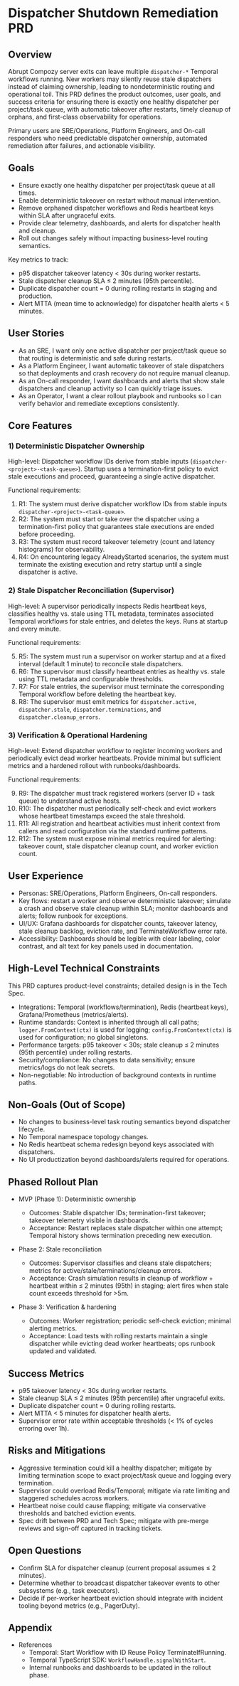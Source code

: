 # Dispatcher Shutdown Remediation PRD

## Overview

Abrupt Compozy server exits can leave multiple `dispatcher-*` Temporal workflows running. New workers may silently reuse stale dispatchers instead of claiming ownership, leading to nondeterministic routing and operational toil. This PRD defines the product outcomes, user goals, and success criteria for ensuring there is exactly one healthy dispatcher per project/task queue, with automatic takeover after restarts, timely cleanup of orphans, and first-class observability for operations.

Primary users are SRE/Operations, Platform Engineers, and On-call responders who need predictable dispatcher ownership, automated remediation after failures, and actionable visibility.

## Goals

- Ensure exactly one healthy dispatcher per project/task queue at all times.
- Enable deterministic takeover on restart without manual intervention.
- Remove orphaned dispatcher workflows and Redis heartbeat keys within SLA after ungraceful exits.
- Provide clear telemetry, dashboards, and alerts for dispatcher health and cleanup.
- Roll out changes safely without impacting business-level routing semantics.

Key metrics to track:

- p95 dispatcher takeover latency < 30s during worker restarts.
- Stale dispatcher cleanup SLA ≤ 2 minutes (95th percentile).
- Duplicate dispatcher count = 0 during rolling restarts in staging and production.
- Alert MTTA (mean time to acknowledge) for dispatcher health alerts < 5 minutes.

## User Stories

- As an SRE, I want only one active dispatcher per project/task queue so that routing is deterministic and safe during restarts.
- As a Platform Engineer, I want automatic takeover of stale dispatchers so that deployments and crash recovery do not require manual cleanup.
- As an On-call responder, I want dashboards and alerts that show stale dispatchers and cleanup activity so I can quickly triage issues.
- As an Operator, I want a clear rollout playbook and runbooks so I can verify behavior and remediate exceptions consistently.

## Core Features

### 1) Deterministic Dispatcher Ownership

High-level: Dispatcher workflow IDs derive from stable inputs (`dispatcher-<project>-<task-queue>`). Startup uses a termination-first policy to evict stale executions and proceed, guaranteeing a single active dispatcher.

Functional requirements:

1. R1: The system must derive dispatcher workflow IDs from stable inputs `dispatcher-<project>-<task-queue>`.
2. R2: The system must start or take over the dispatcher using a termination-first policy that guarantees stale executions are ended before proceeding.
3. R3: The system must record takeover telemetry (count and latency histograms) for observability.
4. R4: On encountering legacy AlreadyStarted scenarios, the system must terminate the existing execution and retry startup until a single dispatcher is active.

### 2) Stale Dispatcher Reconciliation (Supervisor)

High-level: A supervisor periodically inspects Redis heartbeat keys, classifies healthy vs. stale using TTL metadata, terminates associated Temporal workflows for stale entries, and deletes the keys. Runs at startup and every minute.

Functional requirements:

5. R5: The system must run a supervisor on worker startup and at a fixed interval (default 1 minute) to reconcile stale dispatchers.
6. R6: The supervisor must classify heartbeat entries as healthy vs. stale using TTL metadata and configurable thresholds.
7. R7: For stale entries, the supervisor must terminate the corresponding Temporal workflow before deleting the heartbeat key.
8. R8: The supervisor must emit metrics for `dispatcher.active`, `dispatcher.stale`, `dispatcher.terminations`, and `dispatcher.cleanup_errors`.

### 3) Verification & Operational Hardening

High-level: Extend dispatcher workflow to register incoming workers and periodically evict dead worker heartbeats. Provide minimal but sufficient metrics and a hardened rollout with runbooks/dashboards.

Functional requirements:

9. R9: The dispatcher must track registered workers (server ID + task queue) to understand active hosts.
10. R10: The dispatcher must periodically self-check and evict workers whose heartbeat timestamps exceed the stale threshold.
11. R11: All registration and heartbeat activities must inherit context from callers and read configuration via the standard runtime patterns.
12. R12: The system must expose minimal metrics required for alerting: takeover count, stale dispatcher cleanup count, and worker eviction count.

## User Experience

- Personas: SRE/Operations, Platform Engineers, On-call responders.
- Key flows: restart a worker and observe deterministic takeover; simulate a crash and observe stale cleanup within SLA; monitor dashboards and alerts; follow runbook for exceptions.
- UI/UX: Grafana dashboards for dispatcher counts, takeover latency, stale cleanup backlog, eviction rate, and TerminateWorkflow error rate.
- Accessibility: Dashboards should be legible with clear labeling, color contrast, and alt text for key panels used in documentation.

## High-Level Technical Constraints

This PRD captures product-level constraints; detailed design is in the Tech Spec.

- Integrations: Temporal (workflows/termination), Redis (heartbeat keys), Grafana/Prometheus (metrics/alerts).
- Runtime standards: Context is inherited through all call paths; `logger.FromContext(ctx)` is used for logging; `config.FromContext(ctx)` is used for configuration; no global singletons.
- Performance targets: p95 takeover < 30s; stale cleanup ≤ 2 minutes (95th percentile) under rolling restarts.
- Security/compliance: No changes to data sensitivity; ensure metrics/logs do not leak secrets.
- Non-negotiable: No introduction of background contexts in runtime paths.

## Non-Goals (Out of Scope)

- No changes to business-level task routing semantics beyond dispatcher lifecycle.
- No Temporal namespace topology changes.
- No Redis heartbeat schema redesign beyond keys associated with dispatchers.
- No UI productization beyond dashboards/alerts required for operations.

## Phased Rollout Plan

- MVP (Phase 1): Deterministic ownership
  - Outcomes: Stable dispatcher IDs; termination-first takeover; takeover telemetry visible in dashboards.
  - Acceptance: Restart replaces stale dispatcher within one attempt; Temporal history shows termination preceding new execution.

- Phase 2: Stale reconciliation
  - Outcomes: Supervisor classifies and cleans stale dispatchers; metrics for active/stale/terminations/cleanup errors.
  - Acceptance: Crash simulation results in cleanup of workflow + heartbeat within ≤ 2 minutes (95th) in staging; alert fires when stale count exceeds threshold for >5m.

- Phase 3: Verification & hardening
  - Outcomes: Worker registration; periodic self-check eviction; minimal alerting metrics.
  - Acceptance: Load tests with rolling restarts maintain a single dispatcher while evicting dead worker heartbeats; ops runbook updated and validated.

## Success Metrics

- p95 takeover latency < 30s during worker restarts.
- Stale cleanup SLA ≤ 2 minutes (95th percentile) after ungraceful exits.
- Duplicate dispatcher count = 0 during rolling restarts.
- Alert MTTA < 5 minutes for dispatcher health alerts.
- Supervisor error rate within acceptable thresholds (< 1% of cycles erroring over 1h).

## Risks and Mitigations

- Aggressive termination could kill a healthy dispatcher; mitigate by limiting termination scope to exact project/task queue and logging every termination.
- Supervisor could overload Redis/Temporal; mitigate via rate limiting and staggered schedules across workers.
- Heartbeat noise could cause flapping; mitigate via conservative thresholds and batched eviction events.
- Spec drift between PRD and Tech Spec; mitigate with pre-merge reviews and sign-off captured in tracking tickets.

## Open Questions

- Confirm SLA for dispatcher cleanup (current proposal assumes ≤ 2 minutes).
- Determine whether to broadcast dispatcher takeover events to other subsystems (e.g., task executors).
- Decide if per-worker heartbeat eviction should integrate with incident tooling beyond metrics (e.g., PagerDuty).

## Appendix

- References
  - Temporal: Start Workflow with ID Reuse Policy TerminateIfRunning.
  - Temporal TypeScript SDK: `WorkflowHandle.signalWithStart`.
  - Internal runbooks and dashboards to be updated in the rollout phase.
